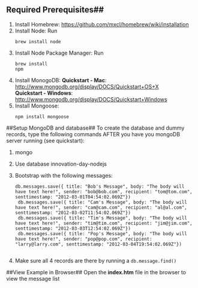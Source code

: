 
## Required Prerequisites##
1. Install Homebrew: https://github.com/mxcl/homebrew/wiki/installation
2. Install Node: Run <pre><code>brew install node</code></pre>
3. Install Node Package Manager: Run <pre><code>brew install npm</code></pre>
4. Install MonogoDB: 
	**Quickstart - Mac**: http://www.mongodb.org/display/DOCS/Quickstart+OS+X   
	**Quickstart - Windows**: http://www.mongodb.org/display/DOCS/Quickstart+Windows
5. Install Mongoose: <pre><code>npm install mongoose</code></pre>

##Setup MongoDB and database##
To create the database and dummy records, type the following commands AFTER you have you mongoDB server running (see quickstart):

1. mongo
2. Use database innovation-day-nodejs
3. Bootstrap with the following messages:  

	<pre><code>db.messages.save({ title: "Bob's Message", body: "The body will have text here!", sender: "bob@bob.com", recipient: "tom@tom.com", senttimestamp: "2012-03-01T04:54:02.069Z"})      
	db.messages.save({ title: "Cam's Message", body: "The body will have text here!", sender: "cam@cam.com", recipient: "al@al.com", senttimestamp: "2012-03-02T11:54:02.069Z"})     
	db.messages.save({ title: "Tim's Message", body: "The body will have text here!", sender: "tim@tim.com", recipient: "jim@jim.com", senttimestamp: "2012-03-03T12:54:02.069Z"})   
	db.messages.save({ title: "Pop's Message", body: "The body will have text here!", sender: "pop@pop.com", recipient: "larry@larry.com", senttimestamp: "2012-03-04T19:54:02.069Z"})  
	</code></pre>

4. Make sure all 4 records are there by running a <code>db.message.find()</code>

##View Example in Browser##
Open the **index.htm** file in the browser to view the message list